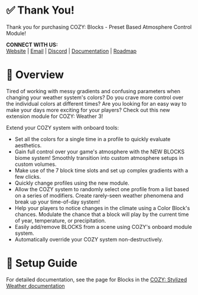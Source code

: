 # ✅ Thank You!
Thank you for purchasing COZY: Blocks - Preset Based Atmosphere Control Module!

**CONNECT WITH US:**<br>
[Website](https://distantlands.wixsite.com/distantlands) | [Email](mailto:distantlands.productions@gmail.com) | [Discord](https://discord.gg/HWGU4hj) | [Documentation](https://distant-lands.gitbook.io/cozy-stylized-weather-documentation/how-it-works/modules/blocks-module) | [Roadmap](https://trello.com/b/hKDB8M7f/cozy-weather)

# 📖 Overview
Tired of working with messy gradients and confusing parameters when changing your weather system's colors? Do you crave more control over the individual colors at different times? Are you looking for an easy way to make your days more exciting for your players? Check out this new extension module for COZY: Weather 3!

Extend your COZY system with onboard tools:
- Set all the colors for a single time in a profile to quickly evaluate aesthetics.
- Gain full control over your game's atmosphere with the NEW BLOCKS biome system! Smoothly transition into custom atmosphere setups in custom volumes.
- Make use of the 7 block time slots and set up complex gradients with a few clicks.
- Quickly change profiles using the new module.
- Allow the COZY system to randomly select one profile from a list based on a series of modifiers. Create rarely-seen weather phenomena and break up your time-of-day system!
- Help your players to notice changes in the climate using a Color Block's chances. Modulate the chance that a block will play by the current time of year, temperature, or precipitation.
- Easily add/remove BLOCKS from a scene using COZY's onboard module system.
- Automatically override your COZY system non-destructively.

# 📐 Setup Guide
For detailed documentation, see the page for Blocks in the [COZY: Stylized Weather documentation](https://distant-lands.gitbook.io/cozy-stylized-weather-documentation/how-it-works/modules/blocks-module)